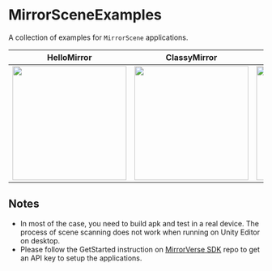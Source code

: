 # MirrorSceneExamples

A collection of examples for `MirrorScene` applications.

|HelloMirror                |ClassyMirror               |LittleSoldier              |ToysRun                    |
|:-------------------------:|:-------------------------:|:-------------------------:|:-------------------------:|
|<img width="225" src="https://github.com/user-attachments/assets/6f4eafbd-71ae-4237-ae79-19e4f2f64ee2">|<img width="225" src="https://github.com/user-attachments/assets/860ee5e1-bf29-49df-8aaf-da210d973bd9">|<img width="225" src="https://github.com/user-attachments/assets/3a9d184d-2b3f-463a-a2b8-2009d2b5be42">|<img width="225" src="https://github.com/user-attachments/assets/b290f8c2-e4fa-4d83-84f1-0578654bd75f">|


## Notes
- In most of the case, you need to build apk and test in a real device. The process of scene scanning does not work when running on Unity Editor on desktop.
- Please follow the GetStarted instruction on [MirrorVerse SDK](https://github.com/deepmirrordev/MirrorVerseUnitySDK) repo to get an API key to setup the applications.
